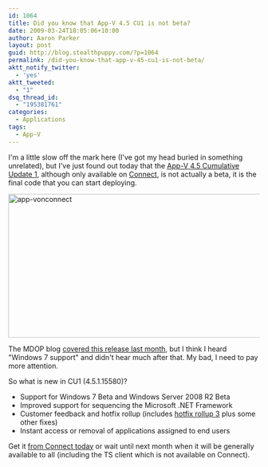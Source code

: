 ```yaml
---
id: 1064
title: Did you know that App-V 4.5 CU1 is not beta?
date: 2009-03-24T18:05:06+10:00
author: Aaron Parker
layout: post
guid: http://blog.stealthpuppy.com/?p=1064
permalink: /did-you-know-that-app-v-45-cu1-is-not-beta/
aktt_notify_twitter:
  - 'yes'
aktt_tweeted:
  - "1"
dsq_thread_id:
  - "195381761"
categories:
  - Applications
tags:
  - App-V
---
```

I'm a little slow off the mark here (I've got my head buried in something unrelated), but I've just found out today that the [App-V 4.5 Cumulative Update 1](http://support.microsoft.com/kb/963693), although only available on [Connect](http://connect.microsoft.com), is not actually a beta, it is the final code that you can start deploying.

<img class="alignnone size-full wp-image-1065" title="app-vonconnect" src="{{site.baseurl}}/media/2009/03/app-vonconnect.png" alt="app-vonconnect" width="515" height="288" srcset="{{site.baseurl}}/media/2009/03/app-vonconnect.png 515w, {{site.baseurl}}/media/2009/03/app-vonconnect-300x167.png 300w" sizes="(max-width: 515px) 100vw, 515px" /> 

The MDOP blog [covered this release last month](http://blogs.technet.com/mdop/archive/2009/02/26/get-your-applications-virtualized-on-windows-7-beta-with-microsoft-app-v.aspx), but I think I heard "Windows 7 support" and didn't hear much after that. My bad, I need to pay more attention.

So what is new in CU1 (4.5.1.15580)?

  * Support for Windows 7 Beta and Windows Server 2008 R2 Beta
  * Improved support for sequencing the Microsoft .NET Framework
  * Customer feedback and hotfix rollup (includes [hotfix rollup 3](http://support.microsoft.com/kb/961473/) plus some other fixes)
  * Instant access or removal of applications assigned to end users

Get it [from Connect today](https://connect.microsoft.com/site/sitehome.aspx?SiteID=285) or wait until next month when it will be generally available to all (including the TS client which is not available on Connect).